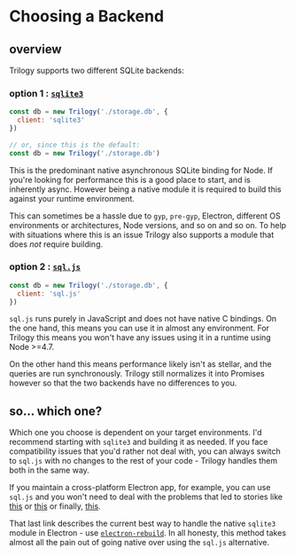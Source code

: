 # Choosing a Backend

## overview

Trilogy supports two different SQLite backends:

### option 1 : [`sqlite3`](https://github.com/mapbox/node-sqlite3)

```js
const db = new Trilogy('./storage.db', {
  client: 'sqlite3'
})
   
// or, since this is the default:
const db = new Trilogy('./storage.db')
```

This is the predominant native asynchronous SQLite binding for Node. If you're
looking for performance this is a good place to start, and is inherently async.
However being a native module it is required to build this against your runtime
environment.
   
This can sometimes be a hassle due to `gyp`, `pre-gyp`, Electron, different OS
environments or architectures, Node versions, and so on and so on. To help with 
situations where this is an issue Trilogy also supports a module that does _not_
require building.

### option 2 : [`sql.js`](https://github.com/kripken/sql.js)

```js
const db = new Trilogy('./storage.db', {
  client: 'sql.js'
})
```

`sql.js` runs purely in JavaScript and does not have native C bindings. On the
one hand, this means you can use it in almost any environment. For Trilogy this
means you won't have any issues using it in a runtime using Node >=4.7.

On the other hand this means performance likely isn't as stellar, and the queries
are run synchronously. Trilogy still normalizes it into Promises however so that
the two backends have no differences to you.
   
## so... which one?

Which one you choose is dependent on your target environments. I'd recommend
starting with `sqlite3` and building it as needed. If you face compatibility
issues that you'd rather not deal with, you can always switch to `sql.js` with
no changes to the rest of your code - Trilogy handles them both in the same way.

If you maintain a cross-platform Electron app, for example, you can use `sql.js`
and you won't need to deal with the problems that led to stories like
[this](http://kodgemisi.com/2015/09/using-sequelize-sqlite-electron-ubuntu-linux/)
or [this](https://www.bountysource.com/issues/36091005-electron-1-2-x-sqlite3-not-working-on-windows-dll-related-issue)
or finally, [this](http://www.laurivan.com/make-electron-work-with-sqlite3/).

That last link describes the current best way to handle the native `sqlite3`
module in Electron - use [`electron-rebuild`](https://github.com/electron/electron-rebuild).
In all honesty, this method takes almost all the pain out of going native
over using the `sql.js` alternative. 
   
